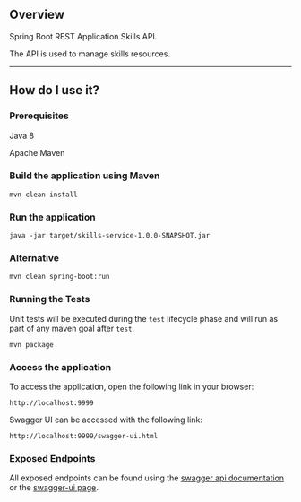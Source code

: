 ## Overview

Spring Boot REST Application Skills API.

The API is used to manage skills resources.

---

## How do I use it?

### Prerequisites

Java 8

Apache Maven

### Build the application using Maven

`mvn clean install`

### Run the application

`java -jar target/skills-service-1.0.0-SNAPSHOT.jar`

### Alternative

`mvn clean spring-boot:run`

### Running the Tests

Unit tests will be executed during the `test` lifecycle phase and will run as part of any maven goal after `test`.

`mvn package`

### Access the application

To access the application, open the following link in your browser:

`http://localhost:9999`

Swagger UI can be accessed with the following link:

`http://localhost:9999/swagger-ui.html`

### Exposed Endpoints

All exposed endpoints can be found using the [swagger api documentation](http://localhost:9999/v2/api-docs) or the [swagger-ui page](http://localhost:9999/swagger-ui.html).
